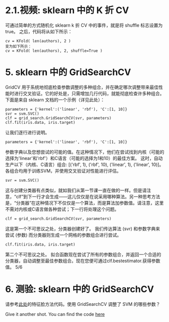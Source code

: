 # 2.1.视频: sklearn 中的 K 折 CV
可通过简单的方式随机化 sklearn k 折 CV 中的事件，就是将 shuffle 标志设置为 true。
之后，代码将从如下所示：
```
cv = KFold( len(authors), 2 )
变为如下所示：
cv = KFold( len(authors), 2, shuffle=True )
```

# 5. sklearn 中的 GridSearchCV

GridCV 用于系统地彻底检查参数调整的多种组合，并在确定哪次调整带来最佳性能时进行交叉验证。它的好处是，只需增加几行代码，就能彻底检查许多种组合。
下面是来自 sklearn 文档的一个示例（详见此处）：
```
parameters = {'kernel':('linear', 'rbf'), 'C':[1, 10]}
svr = svm.SVC()
clf = grid_search.GridSearchCV(svr, parameters)
clf.fit(iris.data, iris.target)
```
让我们逐行进行说明。
```
parameters = {'kernel':('linear', 'rbf'), 'C':[1, 10]}
```

参数字典以及您想尝试的可能的值。在这种情况下，他们在尝试找到内核（可能的选择为'linear'和'rbf'）和C语言（可能的选择为1和10）的最佳方案。
这时，自动生产以下（内核、C语言）组合: [('rbf', 1), ('rbf', 10), ('linear', 1), ('linear', 10)]。各组合均用于训练SVM，并使用交叉验证对性能进行评估。
```
svr = svm.SVC()
```
这与创建分类器有点类似，就如我们从第一节课一直在做的一样。但是请注意，“clf”到下一行才会生成——这儿仅仅是在说采用哪种算法。另一种思考方法 是，“分类器”在这种情况下不仅仅是一个算法，而是算法加参数值。请注意，这里不需对内核或C语言做各种尝试；下一行将处理这个问题。
 ```
clf = grid_search.GridSearchCV(svr, parameters)
````
这是第一个不可思议之处，分类器创建好了。 我们传达算法 (svr) 和参数字典来尝试 (参数) 而分类器则生成一个网格的参数组合进行尝试。
```
clf.fit(iris.data, iris.target)
```
第二个不可思议之处。 拟合函数现在尝试了所有的参数组合，并返回一个合适的分类器，自动调整至最佳参数组合。现在您便可通过clf.bestestimator.获得参数值。
5/6

# 6. 测验: sklearn 中的 GridSearchCV
请参考[此处](http://scikit-learn.org/stable/auto_examples/applications/face_recognition.html)的特征脸方法代码。使用 GridSearchCV 调整了 SVM 的哪些参数？


Give it another shot. You can find the code [here](http://scikit-learn.org/stable/auto_examples/applications/face_recognition.html)
